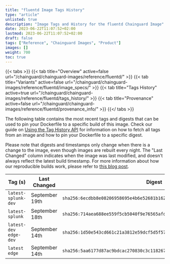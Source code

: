 ```yaml
---
title: "fluentd Image Tags History"
type: "article"
unlisted: true
description: "Image Tags and History for the fluentd Chainguard Image"
date: 2023-06-22T11:07:52+02:00
lastmod: 2023-06-22T11:07:52+02:00
draft: false
tags: ["Reference", "Chainguard Images", "Product"]
images: []
weight: 700
toc: true
---
```


{{< tabs >}}
{{< tab title="Overview" active=false url="/chainguard/chainguard-images/reference/fluentd/" >}}
{{< tab title="Variants" active=false url="/chainguard/chainguard-images/reference/fluentd/image_specs/" >}}
{{< tab title="Tags History" active=true url="/chainguard/chainguard-images/reference/fluentd/tags_history/" >}}
{{< tab title="Provenance" active=false url="/chainguard/chainguard-images/reference/fluentd/provenance_info/" >}}
{{</ tabs >}}

The following table contains the most recent tags and digests that can be used to pin your Dockerfile to a specific build of this image. Check our guide on [Using the Tag History API](/chainguard/chainguard-images/using-the-tag-history-api/) for information on how to fetch all tags from an image and how to pin your Dockerfile to a specific digest.

Please note that digests and timestamps only change when there is a change to the image, even though images are rebuilt every night. The "Last Changed" column indicates when the image was last modified, and doesn't always reflect the latest build timestamp. For more information about how our reproducible builds work, please refer to [this blog post](https://www.chainguard.dev/unchained/reproducing-chainguards-reproducible-image-builds).

| Tag (s)                  | Last Changed   | Digest                                                                    |
|--------------------------|----------------|---------------------------------------------------------------------------|
|  `latest-splunk-dev`     | September 19th | `sha256:6ecdbb8e08206958695e4b6e52681b1627ee8569bdbc26afc23719d192867983` |
|  `latest-splunk`         | September 18th | `sha256:714aea688ee559f5cb5040f9e76565afd231dee66e05e3e14b9544bdb702a18a` |
|  `latest-dev` `edge-dev` | September 14th | `sha256:1d50e543cd661c21a3812e59dcf5d5f5747d6f8a38ddbe02db5a3f3821a17471` |
|  `latest` `edge`         | September 14th | `sha256:5aa6177d87ac9bdcac270830c3c118267c0f11481aadca56419b633a5ae79d07` |

